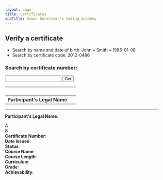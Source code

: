 ```yaml
---
layout: page
title: Certificates
subTitle: Saman Daneshvar's Coding Academy
---
```

## Verify a certificate

- Search by name and date of birth: John • Smith • 1985-01-08
- Search by certificate code: 2012-0486

<!--
| Legal Name | Certificate Code |
| :- | :- |
| John Smith | 2012-0486 |
| Jane Black | 2012-7362 |

&nbsp; | &nbsp;
:- | :-
**Participant's Legal Name** | John Smith
**Certificate Number** | 2012-0486
**Date Issued** | December 5, 2020
**Status** | Valid
**Course Name** | Zero to Intermediate Python Programming
**Course Length** | 18 hours
**Curriculum** | [Z2I Python]()
**Grade** | [Certificate of Participation]()
**Achievability** | 12/12


## Did not find the certificate you were trying to verify?
[Request an official confirmation]() or [report a false claim]().

## Did not find your own certificate?
[Report an issue with the database]() (e.g., false or missing information).

Rest assured that at Saman Daneshvar's Coding Academy records don't go missing! If you have successfully completed a course, you are entitled to a certificate.
-->






<!-- Insert these scripts at the bottom of the HTML, but before you use any Firebase services -->

<!-- Firebase App (the core Firebase SDK) is always required and must be listed first -->
<script defer src="https://www.gstatic.com/firebasejs/8.1.2/firebase-app.js"></script>
<!-- If you enabled Analytics in your project, add the Firebase SDK for Analytics -->
<script defer src="https://www.gstatic.com/firebasejs/8.1.2/firebase-analytics.js"></script>
<!-- Add any other Firebase products that you want to use -->
<script defer src="https://www.gstatic.com/firebasejs/8.1.2/firebase-auth.js"></script>
<script defer src="https://www.gstatic.com/firebasejs/8.1.2/firebase-firestore.js"></script>


<!-- Previously loaded Firebase SDKs -->
<script defer src="{{ site.url }}/assets/js/init-firebase.js"></script>




<h3> Search by certificate number:</h3>
<input id="query_certificate" type="textfield" />
<button id="get_button">Get</button>
<script defer src="{{ site.url }}/assets/js/test_app.js"></script>

&nbsp; | &nbsp;
:- | :-
**Participant's Legal Name** | <div id="first_name"></div> <div id="last_name"></div>

---

**Participant's Legal Name**: <div id="first_name">A</div> <div id="last_name">B</div>
**Certificate Number**: <div id="certificate_number" />
**Date Issued**: <div id="date_of_issue" />
**Status**: <div id="status" />
**Course Name**: <div id="course_name" />
**Course Length**: <div id="course_length" />
**Curriculum**: [<div id="course_curriculum" />]()
**Grade**: [<div id="certification_grade" />]()
**Achievability**: <div id="achievability" />
